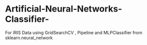 # Artificial-Neural-Networks-Classifier-
For IRIS Data using GridSearchCV , Pipeline and MLPClassifier from sklearn.neural_network
